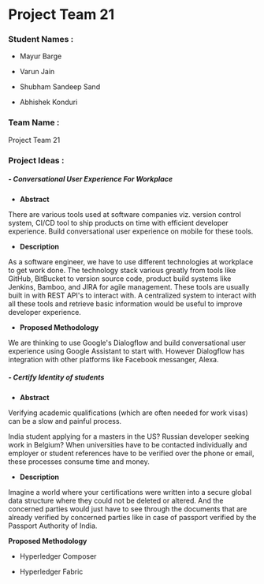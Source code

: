  # Project Team 21



### Student Names :

- Mayur Barge

- Varun Jain

- Shubham Sandeep Sand

- Abhishek Konduri



### Team Name :

Project Team 21

### Project Ideas :



##### - Conversational User Experience For Workplace

- **Abstract**

There are various tools used at software companies viz. version control system, CI/CD tool to ship products on time with efficient developer experience. Build conversational user experience on mobile for these tools. 

- **Description**

As a software engineer, we have to use different technologies at workplace to get work done. The technology stack various greatly from tools like GitHub, BitBucket to version source code, product build systems like Jenkins, Bamboo, and JIRA for agile management. These tools are usually built in with REST API's to interact with. A centralized system to interact with all these tools and retrieve basic information would be useful to improve developer experience.

- **Proposed Methodology**

We are thinking to use Google's Dialogflow and build conversational user experience using Google Assistant to start with. However Dialogflow has integration with other platforms like Facebook messanger, Alexa.



##### - Certify Identity of students

- **Abstract**

Verifying academic qualifications (which are often needed for work visas) can be a slow and painful process. 



India student  applying for a masters  in the US? Russian developer seeking work in Belgium? When universities have to be contacted individually and employer  or student references have to be verified over the phone or email, these processes consume time and money. 

- **Description**

Imagine a world where your certifications were written into a secure global data structure where they could not be deleted or altered. And the concerned parties would just have to see through the documents that are already verified by concerned parties like in case of passport verified by the Passport Authority of India.

**Proposed Methodology**

- Hyperledger Composer

- Hyperledger Fabric
